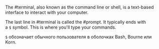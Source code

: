 The #terminal, also known as the command line or shell, is a text-based interface to interact with your computer.

The last line in #terminal is called the #prompt. It typically ends with a `$` symbol. This is where you'll type your commands.

`$` обозначает обычного пользователя в оболочках Bash, Bourne или Korn.



